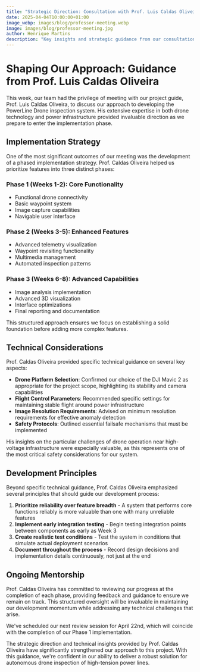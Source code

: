 ```yaml
---
title: "Strategic Direction: Consultation with Prof. Luis Caldas Oliveira"
date: 2025-04-04T10:00:00+01:00
image_webp: images/blog/professor-meeting.webp
image: images/blog/professor-meeting.jpg
author: Henrique Martins
description: "Key insights and strategic guidance from our consultation with project mentor Prof. Luis Caldas Oliveira for our PowerLine Drone inspection system."
---
```


# Shaping Our Approach: Guidance from Prof. Luis Caldas Oliveira

This week, our team had the privilege of meeting with our project guide, Prof. Luis Caldas Oliveira, to discuss our approach to developing the PowerLine Drone inspection system. His extensive expertise in both drone technology and power infrastructure provided invaluable direction as we prepare to enter the implementation phase.

## Implementation Strategy

One of the most significant outcomes of our meeting was the development of a phased implementation strategy. Prof. Caldas Oliveira helped us prioritize features into three distinct phases:

### Phase 1 (Weeks 1-2): Core Functionality
- Functional drone connectivity
- Basic waypoint system
- Image capture capabilities
- Navigable user interface

### Phase 2 (Weeks 3-5): Enhanced Features
- Advanced telemetry visualization
- Waypoint revisiting functionality
- Multimedia management
- Automated inspection patterns

### Phase 3 (Weeks 6-8): Advanced Capabilities
- Image analysis implementation
- Advanced 3D visualization
- Interface optimizations
- Final reporting and documentation

This structured approach ensures we focus on establishing a solid foundation before adding more complex features.

## Technical Considerations

Prof. Caldas Oliveira provided specific technical guidance on several key aspects:

- **Drone Platform Selection**: Confirmed our choice of the DJI Mavic 2 as appropriate for the project scope, highlighting its stability and camera capabilities
- **Flight Control Parameters**: Recommended specific settings for maintaining stable flight around power infrastructure
- **Image Resolution Requirements**: Advised on minimum resolution requirements for effective anomaly detection
- **Safety Protocols**: Outlined essential failsafe mechanisms that must be implemented

His insights on the particular challenges of drone operation near high-voltage infrastructure were especially valuable, as this represents one of the most critical safety considerations for our system.

## Development Principles

Beyond specific technical guidance, Prof. Caldas Oliveira emphasized several principles that should guide our development process:

1. **Prioritize reliability over feature breadth** - A system that performs core functions reliably is more valuable than one with many unreliable features
2. **Implement early integration testing** - Begin testing integration points between components as early as Week 3
3. **Create realistic test conditions** - Test the system in conditions that simulate actual deployment scenarios
4. **Document throughout the process** - Record design decisions and implementation details continuously, not just at the end

## Ongoing Mentorship

Prof. Caldas Oliveira has committed to reviewing our progress at the completion of each phase, providing feedback and guidance to ensure we remain on track. This structured oversight will be invaluable in maintaining our development momentum while addressing any technical challenges that arise.

We've scheduled our next review session for April 22nd, which will coincide with the completion of our Phase 1 implementation.

The strategic direction and technical insights provided by Prof. Caldas Oliveira have significantly strengthened our approach to this project. With this guidance, we're confident in our ability to deliver a robust solution for autonomous drone inspection of high-tension power lines.